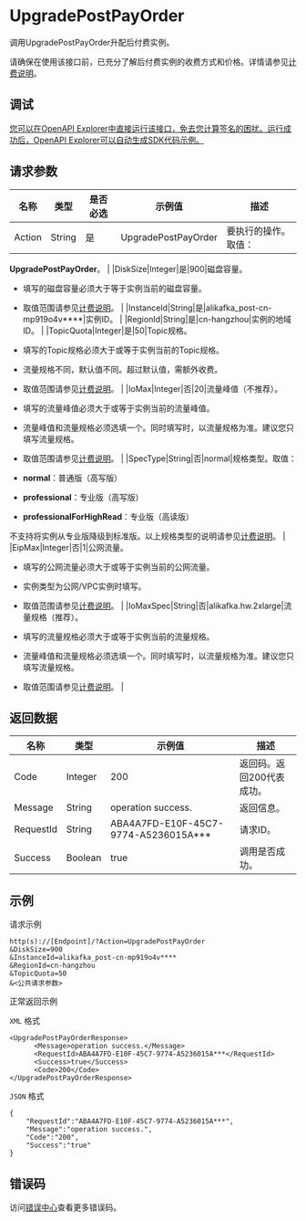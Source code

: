 # UpgradePostPayOrder

调用UpgradePostPayOrder升配后付费实例。

请确保在使用该接口前，已充分了解后付费实例的收费方式和价格。详情请参见[计费说明](~84737~)。

## 调试

[您可以在OpenAPI Explorer中直接运行该接口，免去您计算签名的困扰。运行成功后，OpenAPI Explorer可以自动生成SDK代码示例。](https://api.aliyun.com/#product=alikafka&api=UpgradePostPayOrder&type=RPC&version=2019-09-16)

## 请求参数

|名称|类型|是否必选|示例值|描述|
|--|--|----|---|--|
|Action|String|是|UpgradePostPayOrder|要执行的操作。 取值：

 **UpgradePostPayOrder**。 |
|DiskSize|Integer|是|900|磁盘容量。

 -   填写的磁盘容量必须大于等于实例当前的磁盘容量。
-   取值范围请参见[计费说明](~~84737~~)。 |
|InstanceId|String|是|alikafka\_post-cn-mp919o4v\*\*\*\*|实例ID。 |
|RegionId|String|是|cn-hangzhou|实例的地域ID。 |
|TopicQuota|Integer|是|50|Topic规格。

 -   填写的Topic规格必须大于或等于实例当前的Topic规格。
-   流量规格不同，默认值不同。超过默认值，需额外收费。
-   取值范围请参见[计费说明](~~84737~~)。 |
|IoMax|Integer|否|20|流量峰值（不推荐）。

 -   填写的流量峰值必须大于或等于实例当前的流量峰值。
-   流量峰值和流量规格必须选填一个。同时填写时，以流量规格为准。建议您只填写流量规格。
-   取值范围请参见[计费说明](~~84737~~)。 |
|SpecType|String|否|normal|规格类型。取值：

 -   **normal**：普通版（高写版）
-   **professional**：专业版（高写版）
-   **professionalForHighRead**：专业版（高读版）

 不支持将实例从专业版降级到标准版。以上规格类型的说明请参见[计费说明](~~84737~~)。 |
|EipMax|Integer|否|1|公网流量。

 -   填写的公网流量必须大于或等于实例当前的公网流量。
-   实例类型为公网/VPC实例时填写。
-   取值范围请参见[计费说明](~~84737~~)。 |
|IoMaxSpec|String|否|alikafka.hw.2xlarge|流量规格（推荐）。

 -   填写的流量规格必须大于或等于实例当前的流量规格。
-   流量峰值和流量规格必须选填一个。同时填写时，以流量规格为准。建议您只填写流量规格。
-   取值范围请参见[计费说明](~~84737~~)。 |

## 返回数据

|名称|类型|示例值|描述|
|--|--|---|--|
|Code|Integer|200|返回码。返回200代表成功。 |
|Message|String|operation success.|返回信息。 |
|RequestId|String|ABA4A7FD-E10F-45C7-9774-A5236015A\*\*\*|请求ID。 |
|Success|Boolean|true|调用是否成功。 |

## 示例

请求示例

```
http(s)://[Endpoint]/?Action=UpgradePostPayOrder
&DiskSize=900
&InstanceId=alikafka_post-cn-mp919o4v****
&RegionId=cn-hangzhou
&TopicQuota=50
&<公共请求参数>
```

正常返回示例

`XML` 格式

```
<UpgradePostPayOrderResponse>
      <Message>operation success.</Message>
      <RequestId>ABA4A7FD-E10F-45C7-9774-A5236015A***</RequestId>
      <Success>true</Success>
      <Code>200</Code>
</UpgradePostPayOrderResponse>
```

`JSON` 格式

```
{
    "RequestId":"ABA4A7FD-E10F-45C7-9774-A5236015A***",
    "Message":"operation success.",
    "Code":"200",
    "Success":"true"
}
```

## 错误码

访问[错误中心](https://error-center.aliyun.com/status/product/alikafka)查看更多错误码。

